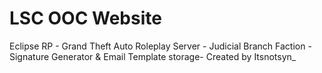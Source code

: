 # LSC OOC Website
Eclipse RP - Grand Theft Auto Roleplay Server - 
Judicial Branch Faction - 
Signature Generator & Email Template storage- 
Created by Itsnotsyn_